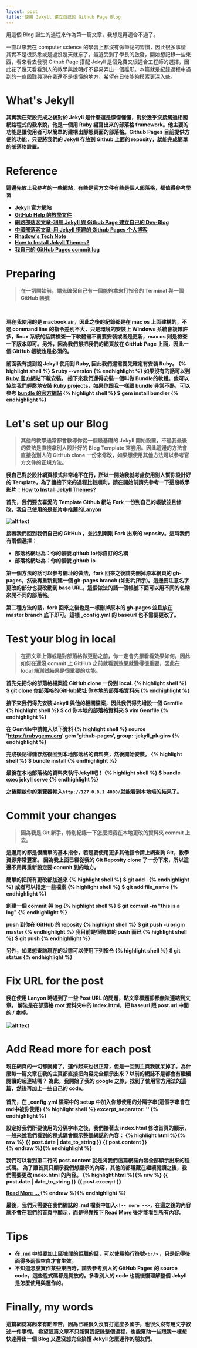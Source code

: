 ```yaml
---
layout: post
title: 使用 Jekyll 建立自己的 Github Page Blog
---
```


<div class="message">
用這個 Blog 誕生的過程來作為第一篇文章，我想是再適合不過了。
</div>

    
一直以來我在 computer science 的學習上都沒有做筆記的習慣，因此很多事情其實不是很熟悉或是過沒幾天就忘了。最近受到了學長的啟發，開始想記錄一些東西，看來看去發現 Github Page 搭配 Jekyll 是個免費又很適合工程師的選擇，因此花了幾天看看別人的教學與說明好不容易弄出一個雛形。本篇就是紀錄過程中遇到的一些困難與現在我還不是很懂的地方，希望在日後能夠摸索更深入些。

<!-- more -->  

# <strong>What's Jekyll

其實我在架設完成之後對於 Jekyll 是什麼還是懞懞懂懂，對於幾乎沒接觸過相關網路程式的我來說，他是一個用 Ruby 編寫出來的部落格 framework。他主要的功能是讓使用者可以簡單的建構出靜態頁面的部落格。Github Pages 目前提供方便的功能，只要將我們的 Jekyll 存放到 Github 上面的 reposity，就能完成簡單的部落格設置。 

# <strong>Reference

這邊先放上我參考的一些網站，有些是官方文件有些是個人部落格，都值得參考學習

- [Jekyll 官方網站](https://jekyllrb.com)
- [GitHub Help 的教學文件](https://help.github.com/articles/setting-up-your-github-pages-site-locally-with-jekyll/)
- [網路部落客文章-利用 Jekyll 與 Github Page 建立自己的 Dev-Blog](http://seans.tw/2016/make-own-blog-with-jekyll-and-github-page/)
- [中國部落客文章-用 Jekyll 搭建的 Github Pages 个人博客](http://www.jianshu.com/p/88c9e72978b4)
- [Rhadow's Tech Note](https://github.com/Rhadow/Rhadow.github.io)
- [How to Install Jekyll Themes?](https://www.youtube.com/watch?v=bty7LHm14CA)
- [我自己的 GitHub Pages commit log](https://github.com/nk910216/nk910216.github.io/commits/master) 

# <strong>Preparing

> 在一切開始前，請先確保自己有一個能夠拿來打指令的 Terminal 與一個 GitHub 帳號
<br/>

現在我使用的是 macbook air，因此之後的紀錄都是在 mac os 上面建構的，不過 command line 的指令差別不大，只是環境的安裝上 Windows 系統會複雜許多，linux 系統的話請檢查一下軟體需不需要安裝或者是更新，max os 則是檢查一下版本即可。另外，因為我們想把我們的網頁放在 GitHub Page 上面，因此一個 GitHub 帳號也是必須的。

前面我有提到說 Jekyll 使用到 Ruby, 因此我們還需要先確定有安裝 Ruby。
{% highlight shell %}
$ ruby --version
{% endhighlight %}
如果沒有的話可以到[Ruby 官方網站](https://www.ruby-lang.org/en/downloads/)下載安裝。
接下來我們還得安裝一個叫做 Bundle的軟體。他可以協助我們輕鬆地安裝 Ruby projects，如果你跟我一樣跟 bundle 非常不熟，可以參考 [bundle 的官方網站](http://bundler.io)
{% highlight shell %}
$ gem install bundler
{% endhighlight %}

# <strong>Let's set up our Blog

> 其他的教學通常都會教導你從一個最基礎的 Jekyll 開始設置，不過我最後的做法是直接拿別人設計好的 Blog Template 來套用。因此這邊的方法會直接從別人的 GitHub clone 一份來修改，如果想使用其他方法可以參考官方文件的正規方法。

我自己對於設計網頁樣式非常地不在行，所以一開始我就考慮使用別人幫你設計好的 Template，為了讓接下來的過程比較順利，請在開始前請先參考一下這段教學影片：[How to Install Jekyll Themes?](https://www.youtube.com/watch?v=bty7LHm14CA)
<br/>

首先，我們要去喜愛的 Template Github 網站 Fork 一份到自己的帳號並且修改，我自己使用的是影片中推薦的[Lanyon](https://github.com/poole/lanyon)

![alt text](/assets/posts/2017-02-05-howtosetupblog/lanyon.png "lanyon website")

接著我們回到我們自己的 GitHub ，並找到剛剛 Fork 出來的 reposity。這時我們有兩個選擇：

- 部落格網址為：你的帳號.github.io/你自訂的名稱
- 部落格網址為：你的帳號.github.io

第一個方法的話可以參考網址的做法，fork 回來之後請先刪掉原本網頁的 gh-pages，然後再重新創建一個 gh-pages branch (如影片所示)。這邊要注意名字更改的部分也要改動到 base URL。這個做法的話一個帳號下面可以用不同的名稱來開不同的部落格。

第二種方法的話，fork 回來之後也是一樣刪掉原本的 gh-pages 並且放在 master branch 底下即可。這樣 _config.yml 的 baseurl 也不需要更改了。   

# <strong>Test your blog in local

> 在把文章上傳或是對部落格做更動之前，你一定會先想看看效果如何。因此如何在還沒 commit 上 GitHub 之前就看到效果就變得很重要，因此在 local 端測試結果是很重要的功能。

首先先把你的部落格檔案從 GitHub clone 一份到 local.
{% highlight shell %}
$ git clone 你部落格的GitHub網址 你本地的部落格資料夾
{% endhighlight %}

接下來我們得先安裝 Jekyll 與他的相關檔案，因此我們得先增設一個 Gemfile
{% highlight shell %}
$ cd 你本地的部落格資料夾
$ vim Gemfile
{% endhighlight %}

在 Gemfile中請輸入以下資料
{% highlight shell %}
source 'https://rubygems.org'
gem 'github-pages', group: :jekyll_plugins
{% endhighlight %}

完成後記得儲存然後回到本地部落格的資料夾，然後開始安裝。
{% highlight shell %}
$ bundle install
{% endhighlight %}

最後在本地部落格的資料夾執行Jekyll吧！
{% highlight shell %}
$ bundle exec jekyll serve
{% endhighlight %}

之後開啟你的瀏覽器輸入`http://127.0.0.1:4000/`就能看到本地端的結果了。  

# <strong>Commit your changes

> 因為我是 Git 新手，特別紀錄一下怎麼把我在本地更改的資料夾 commit 上去。

這邊用的都是很簡單的基本指令，若是要使用更多其他指令請上網查詢 Git，教學資源非常豐富。
因為我上面已經從我的 Git Reposity clone 了一份下來，所以這邊不用再重新設定要 commit 到的地方。

簡單的把所有更改都加進來
{% highlight shell %}
$ git add .
{% endhighlight %}
或者可以指定一些檔案
{% highlight shell %}
$ git add file_name
{% endhighlight %}

創建一個 commit 與 log
{% highlight shell %}
$ git commit -m "this is a log"
{% endhighlight %}

push 到你在 GitHub 的 reposity
{% highlight shell %}
$ git push -u origin master
{% endhighlight %}
我目前是很簡單的 push 而已
{% highlight shell %}
$ git push
{% endhighlight %}  

另外，如果想查詢現在的狀態可以使用下列指令
{% highlight shell %}
$ git status
{% endhighlight %}  

# <strong>Fix URL for the post

我在使用 Lanyon 時遇到了一些 Post URL 的問題，點文章標題卻都無法連結到文章。
解法是在部落格 root 資料夾中的 index.html，把 baseurl 跟 post.url 中間的 / 拿掉。
<br/>   
![alt text](/assets/posts/2017-02-05-howtosetupblog/url_adjust.png "adjust the url")

# <strong>Add Read more for each post

現在網頁的一切都就緒了，運作起來也很正常，但是一回到主頁我就呆掉了。為什麼每一篇文章在我的主頁都直接把內容完全顯示出來？以前的網誌不是都會有繼續閱讀的超連結嗎？
為此，我開始了我的 google 之旅，找到了使用官方用法的[這篇](http://www.cnblogs.com/coderzh/p/jekyll-readmore.html)，然後再加上一些自己的 code。
<br/>  
首先，在 _config.yml 檔案中的 setup 中加入你想使用的分隔字串(這個字串會在md中被你使用)
{% highlight shell %}
excerpt_separator:  '<!-- more -->'
{% endhighlight %}

設定好我們所要使用的分隔字串之後，我們接著去 index.html 修改首頁的顯示，一般來說我們看到的程式碼會顯示整個網誌的內容：
{% highlight html %}{% raw %}
<span class="post-date">{{ post.date | date_to_string }}
</span>
{{ post.content }}    
{% endraw %}{% endhighlight %}

我們可以看到第二行的 post.content 就是將我們這篇網誌內容全部顯示出來的程式碼。
為了讓首頁只顯示我們想顯示的內容，其他的都隱藏在繼續閱讀之後，我們需要更改 index.html 的內容。
{% highlight html %}{% raw %}
<span class="post-date">{{ post.date | date_to_string }}
</span>
{{ post.excerpt }}

<a href="{{ site.baseurl }}{{ post.url }}">
Read More ...
</a>
{% endraw %}{% endhighlight %}

最後，我們只需要在我們網誌的 .md 檔案中加入`<!-- more -->`，在這之後的內容就不會在我們的首頁中顯示，而是得靠按下 Read More 後才能看到所有內容。 

# <strong>Tips
- 在 .md 中想要加上區塊間的距離的話，可以使用換行符號`<br/>` ，只是記得後面得多兩個空白才會生效。
- 不知道怎麼實作某些東西時，請去參考別人的 GitHub Pages 的 source code，這些程式碼都是開放的。多看別人的 code 也能慢慢理解整個 Jekyll 是怎麼使用與運作的。

# <strong>Finally, my words

這篇網誌寫起來有點辛苦，因為已經很久沒有打這麼多國字，也很久沒有用文字敘述一件事情。
希望這篇文章不只能幫我記錄整個過程，也能幫助一些跟我一樣想快速弄出一個 Blog 又還沒想完全搞懂 Jekyll 怎麼運作的朋友們。
